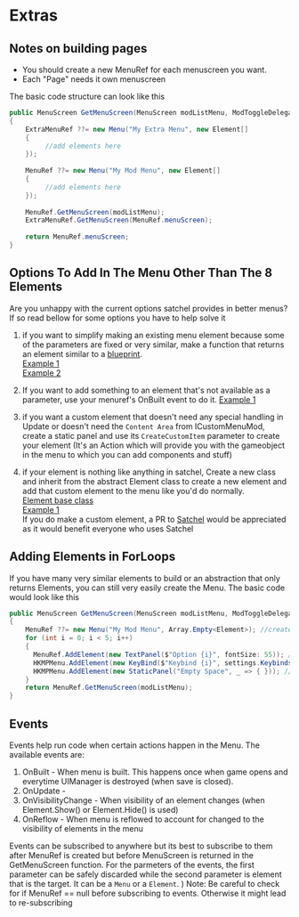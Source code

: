 ﻿# Extras

## Notes on building pages
- You should create a new MenuRef for each menuscreen you want.
- Each "Page" needs it own menuscreen

The basic code structure can look like this
```cs
public MenuScreen GetMenuScreen(MenuScreen modListMenu, ModToggleDelegates? toggleDelegates)
{
    ExtraMenuRef ??= new Menu("My Extra Menu", new Element[]
    {
         //add elements here
    });
    
    MenuRef ??= new Menu("My Mod Menu", new Element[]
    {
         //add elements here
    });
    
    MenuRef.GetMenuScreen(modListMenu);
    ExtraMenuRef.GetMenuScreen(MenuRef.menuScreen);
    
    return MenuRef.menuScreen;
}
```

## Options To Add In The Menu Other Than The 8 Elements
Are you unhappy with the current options satchel provides in better menus? If so read bellow for some options you have to help solve it

1) if you want to simplify making an existing menu element because some of the parameters are fixed or very similar, make a function that returns an element similar to a [blueprint](blueprints.md).  
   [Example 1](https://github.com/PrashantMohta/Satchel/blob/542960d0af1361565abfd54ec50f8ffc42167b53/BetterMenus/Blueprints/NavigateToMenu.cs#L4-L12)  
   [Example 2](https://github.com/TheMulhima/Satchel/blob/52c396962a02f4aaff91c59d9f7623229a5ff973/BetterMenus/Blueprints/IntOption.cs#L33-L38)  

2) If you want to add something to an element that's not available as a parameter, use your menuref's OnBuilt event to do it.
   [Example 1](https://github.com/TheMulhima/HollowKnight.RandomTeleport/blob/96b65a9fed133ece79f2d30bcd9964e0e9a24e60/RandomTeleport/Settings/ModMenu.cs#L204-L208)

3) if you want a custom element that doesn't need any special handling in Update or doesn't need the `Content Area` from ICustomMenuMod, create a static panel and use its `CreateCustomItem` parameter to create your element (It's an Action<GameObject> which will provide you with the gameobject in the menu to which you can add components and stuff)

4) if your element is nothing like anything in satchel, Create a new class and inherit from the abstract Element class to create a new element and add that custom element to the menu like you'd do normally.  
   [Element base class](https://github.com/PrashantMohta/Satchel/blob/542960d0af1361565abfd54ec50f8ffc42167b53/BetterMenus/Base/Element.cs#L69-L84)  
   [Example 1](https://github.com/PrashantMohta/Satchel/blob/542960d0af1361565abfd54ec50f8ffc42167b53/BetterMenus/Elements/CustomSlider.cs#L6-L165)  
   If you do make a custom element, a PR to [Satchel](https://github.com/PrashantMohta/Satchel) would be appreciated as it would benefit everyone who uses Satchel

## Adding Elements in ForLoops
If you have many very similar elements to build or an abstraction that only returns Elements, you can still very easily create the Menu. The basic code would look like this
```cs
public MenuScreen GetMenuScreen(MenuScreen modListMenu, ModToggleDelegates? toggleDelegates)
{
    MenuRef ??= new Menu("My Mod Menu", Array.Empty<Element>); //create a new menu
    for (int i = 0; i < 5; i++)
    {
      MenuRef.AddElement(new TextPanel($"Option {i}", fontSize: 55)); //add a text panel
      HKMPMenu.AddElement(new KeyBind($"Keybind {i}", settings.Keybinds.keysList[i])); //add a keybind
      HKMPMenu.AddElement(new StaticPanel("Empty Space", _ => { })); //add a empty static panel
    }
    return MenuRef.GetMenuScreen(modListMenu);
}
```
## Events
Events help run code when certain actions happen in the Menu. The available events are:
1. OnBuilt - When menu is built. This happens once when game opens and everytime UIManager is destroyed (when save is closed).
2. OnUpdate -
4. OnVisibilityChange - When visibility of an element changes (when Element.Show() or Element.Hide() is used)
5. OnReflow - When menu is reflowed to account for changed to the visibility of elements in the menu

Events can be subscribed to anywhere but its best to subscribe to them after MenuRef is created but before MenuScreen is returned in the GetMenuScreen function.
For the parmeters of the events, the first parameter can be safely discarded while the second parameter is element that is the target. It can be a `Menu` or a `Element`.
) Note: Be careful to check for if MenuRef == null before subscribing to events. Otherwise it might lead to re-subscribing

